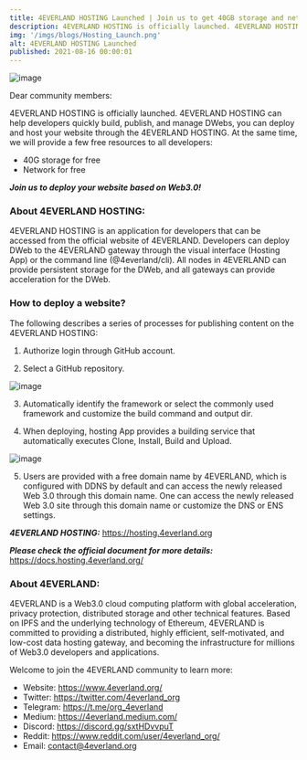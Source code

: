 ```yaml
---
title: 4EVERLAND HOSTING Launched | Join us to get 40GB storage and network for free!
description: 4EVERLAND HOSTING is officially launched. 4EVERLAND HOSTING can help developers quickly build, publish, and manage DWebs, you can deploy and host your website through the 4EVERLAND HOSTING.
img: '/imgs/blogs/Hosting_Launch.png'
alt: 4EVERLAND HOSTING Launched
published: 2021-08-16 00:00:01
---
```


![image](/imgs/blogs/Hosting_Launch.png)

Dear community members:

4EVERLAND HOSTING is officially launched. 4EVERLAND HOSTING can help developers quickly build, publish, and manage DWebs, you can deploy and host your website through the 4EVERLAND HOSTING. At the same time, we will provide a few free resources to all developers:

- 40G storage for free
- Network for free

**_Join us to deploy your website based on Web3.0!_**

### About 4EVERLAND HOSTING:

4EVERLAND HOSTING is an application for developers that can be accessed from the official website of 4EVERLAND. Developers can deploy DWeb to the 4EVERLAND gateway through the visual interface (Hosting App) or the command line (@4everland/cli). All nodes in 4EVERLAND can provide persistent storage for the DWeb, and all gateways can provide acceleration for the DWeb.

### How to deploy a website?

The following describes a series of processes for publishing content on the 4EVERLAND HOSTING:

1. Authorize login through GitHub account.

2. Select a GitHub repository.

![image](/imgs/blogs/Hosting_Launch1.gif)

3. Automatically identify the framework or select the commonly used framework and customize the build command and output dir.

4. When deploying, hosting App provides a building service that automatically executes Clone, Install, Build and Upload.

![image](/imgs/blogs/Hosting_Launch2.gif)

5. Users are provided with a free domain name by 4EVERLAND, which is configured with DDNS by default and can access the newly released Web 3.0 through this domain name. One can access the newly released Web 3.0 site through this domain name or customize the DNS or ENS settings.

**_4EVERLAND HOSTING:_** https://hosting.4everland.org

**_Please check the official document for more details:_** https://docs.hosting.4everland.org/

### About 4EVERLAND:

4EVERLAND is a Web3.0 cloud computing platform with global acceleration, privacy protection, distributed storage and other technical features. Based on IPFS and the underlying technology of Ethereum, 4EVERLAND is committed to providing a distributed, highly efficient, self-motivated, and low-cost data hosting gateway, and becoming the infrastructure for millions of Web3.0 developers and applications.

Welcome to join the 4EVERLAND community to learn more:

- Website: https://www.4everland.org/
- Twitter: https://twitter.com/4everland_org
- Telegram: https://t.me/org_4everland
- Medium: https://4everland.medium.com/
- Discord: https://discord.gg/sxtHDvvpuT
- Reddit: https://www.reddit.com/user/4everland_org/
- Email: contact@4everland.org
